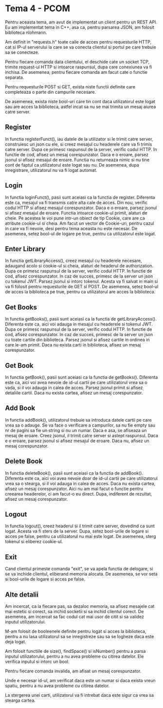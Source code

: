 # Tema 4 - PCOM

Pentru aceasta tema, am avut de implementat un client pentru un REST API. Eu am implementat
tema in C++, asa ca, pentru parsarea JSON, am folosit biblioteca nlohmann.

Am definit in "requests.h" toate caile de acces pentru requesturile HTTP, cat si IP-ul 
serverului la care se va conecta clientul si portul pe care trebuie sa se conecteze.

Pentru fiecare comanda data clientului, el deschide cate un socket TCP, trimite request-ul
HTTP si intoarce raspunsul, dupa care conexiunea va fi inchisa.
De asemenea, pentru fiecare comanda am facut cate o functie separata.

Pentru requesturile POST si GET, exista niste functii definite care completeaza o parte din 
campurile necesare.

De asemenea, exista niste bool-uri care tin cont daca utilizatorul este logat sau are
acces la biblioteca, astfel incat sa nu se mai trimita un mesaj aiurea catre server.

## Register

In functia registerFunct(), iau datele de la utilizator si le trimit catre server, construiesc un json cu ele, si creez mesajul cu headerele care va fi trimis catre server. Dupa ce primesc raspunsul de la server, verific codul HTTP. In functie de cod, afisez un mesaj corespunzator.
Daca e o eroare, parsez jsonul si afisez mesajul de eroare.
Functia nu returneaza nimic si nu tine cont de faptul ca utilizatorul este logat sau nu.
De asemenea, dupa inregistrare, utilizatorul nu va fi logat automat. 

## Login

In functia loginFunct(), pasii sunt aceiasi ca la functia de register. Diferenta este ca,
mesajul va fi transmis catre alta cale de acces. Din nou, verific codul HTTP si afisez
mesajul corespunzator. Daca e o eroare, parsez jsonul si afisez mesajul de eroare. Functia
intoarce cookie-ul primit, alaturi de cheie. Pe acestea le voi pune intr-un obiect de tip
Cookie, care are ca atribute cookie-ul si cheia. Am facut un vector de Cookie-uri, pentru
cazul in care va fi nevoie, desi pentru tema aceasta nu este necesar. De asemenea, setez
bool-ul de logare pe true, pentru ca utilizatorul este logat.

## Enter Library

In functia getLibraryAccess(), creez mesajul cu headerele necesare, adaugand acolo si cookie-ul
si cheia, alaturi de headerul de authorization. Dupa ce primesc raspunsul de la server, verific codul HTTP. In functie de cod, afisez corespunzator. In caz de succes, primesc de la
server un json cu tokenul JWT. Parsez jsonul si intorc tokenul. Acesta va fi salvat in main
si va fi folosit pentru requesturile de GET si POST. De asemenea, setez bool-ul de acces la
biblioteca pe true, pentru ca utilizatorul are acces la biblioteca.

## Get Books

In functia getBooks(), pasii sunt aceiasi ca la functia de getLibraryAccess(). Diferenta este ca, aici voi adauga in mesajul cu headerele si tokenul JWT. Dupa ce primesc raspunsul de la server, verific codul HTTP. In functie de cod, afisez corespunzator. In caz de succes, primesc de la server un json cu toate cartile din biblioteca. Parsez jsonul si afisez cartile in ordinea in care le-am primit. Daca nu exista carti in biblioteca, afisez un mesaj corespunzator.

## Get Book

In functia getBook(), pasii sunt aceiasi ca la functia de getBooks(). Diferenta este ca, aici voi avea
nevoie de id-ul cartii pe care utilizatorul vrea sa o vada, si il voi adauga in calea de acces. Parsez jsonul primit si afisez detaliile cartii. Daca nu exista cartea, afisez un mesaj corespunzator.

## Add Book

In functia addBook(), utilizatorul trebuie sa introduca datele cartii pe care vrea sa o adauge. Se va face o verificare a campurilor, sa nu fie empty sau nr de pagini sa fie un string si nu un numar. Daca e asa, se afiseaza un mesaj de eroare. Creez jsonul, il trimit catre server si astept raspunsul. Daca e o eroare, parsez jsonul si afisez mesajul de eroare. Daca nu, afisez un mesaj corespunzator.

## Delete Book

In functia deleteBook(), pasii sunt aceiasi ca la functia de addBook(). Diferenta este ca, aici voi avea
nevoie doar de id-ul cartii pe care utilizatorul vrea sa o stearga, si il voi adauga in calea de acces. Daca nu exista cartea, afisez un mesaj corespunzator. Aici nu am mai facut o functie pentru creearea
headerelor, ci am facut-o eu direct. Dupa, indiferent de rezultat, afisez un mesaj corespunzator.

## Logout

In functia logout(), creez headerul si il trimit catre server, dovedind ca sunt logat. Acesta va fi sters de la server. Dupa, setez bool-urile de logare si acces pe false, pentru ca utilizatorul nu mai este logat. De asemenea, sterg tokenul si eliberez cookie-ul.

## Exit

Cand clientul primeste comanda "exit", se va apela functia de delogare, si se va inchide clientul, eliberand memoria alocata. De asemenea, se vor
seta si bool-urile de logare si acces pe false.

## Alte detalii

Am incercat, ca la fiecare pas, sa dezaloc memoria, sa afisez mesajele cat mai estetic si corect,
sa inchid socketii si sa inchid clientul corect. De asemenea, am incercat sa fac codul cat mai
usor de citit si sa validez inputul utilizatorului.

M-am folosit de booleenele definite pentru logat si acces la biblioteca, pentru a nu lasa utilizatorul sa se inregistreze sau sa se logheze daca este deja logat.

Am folosit functiile de size(), findSpace() si isNumber() pentru a parsa inputul utilizatorului, pentru a nu avea probleme cu citirea datelor.
Ele verifica inputul si intorc un bool. 

Pentru fiecare comanda invalida, am afisat un mesaj corespunzator.

Unde e necesar id-ul, am verificat daca este un numar si daca exista vreun spatiu, pentru a nu avea probleme cu citirea datelor.

La stergerea unei carti, utilizatorul va fi intrebat daca este sigur ca vrea sa stearga cartea.